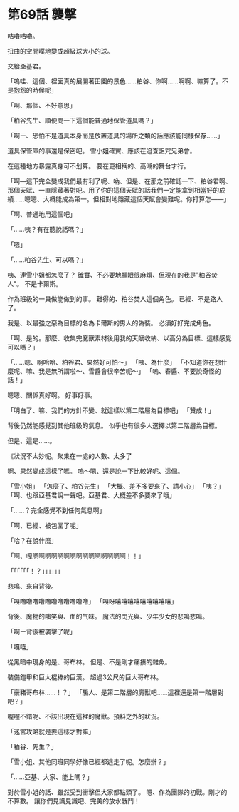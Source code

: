 # 第69話 襲擊

咕嚕咕嚕。

扭曲的空間噗地變成超級球大小的球。

交給亞基君。

「嗚哇、這個、裡面真的展開著田園的景色……粕谷、你啊……啊啊、嘛算了。不是抱怨的時候呢」

「啊、那個、不好意思」

「粕谷先生、順便問一下這個能普通地保管道具嗎？」

「啊ー、恐怕不是道具本身而是放置道具的場所之類的話應該能同樣保存……」

道具保管庫的事還是保密吧。
雪小姐確實、應該在追查詛咒兄弟會。

在這種地方暴露真身可不划算。
要在更相稱的、高潮的舞台才行。

「啊―這下完全變成我們最有利了呢、吶、但是、在那之前確認一下、粕谷君啊、那個天賦、一直隱藏著對吧。用了你的這個天賦的話我們一定能拿到相當好的成績……嗯嗯、大概能成為第一。但相對地隱藏這個天賦會變難呢。你打算怎――」

「啊、普通地用這個吧」

「……咦？有在聽說話嗎？」

「嗯」

「……粕谷先生、可以嗎？」

咦、連雪小姐都怎麼了？
確實、不必要地顯眼很麻煩、但現在的我是"粕谷焚人"。
不是卡爾斯。

作為班級的一員做能做到的事。
難得的、粕谷焚人這個角色。
已經、不是路人了。

我是、以最強之惡為目標的名為卡爾斯的男人的偽裝。
必須好好完成角色。

「啊、是的。那麼、收集完魔獸素材後用我的天賦收納、以高分為目標、這樣感覺可以嗎？」

「……嗯、啊哈哈、粕谷君、果然好可怕～」
「咦、為什麼」
「不知道你在想什麼呢、嘛、我是無所謂啦～、雪醬會很辛苦呢～」
「嗚、春醬、不要說奇怪的話！」

嗯嗯、關係真好啊。
好事好事。

「明白了、嘛、我們的方針不變、就這樣以第二階層為目標吧」
「贊成！」

背後仍然能感覺到其他班級的氣息。
似乎也有很多人選擇以第二階層為目標。

但是、這是……。

《狀況不太妙呢。聚集在一處的人數、太多了

啊、果然變成這樣了嗎。
嗚～嗯、還是說一下比較好呢、這個。

「雪小姐」
「怎麼了、粕谷先生」
「大概、差不多要來了、請小心」
「咦？」
「啊、也跟亞基君說一聲吧。亞基君、大概差不多要來了哦」

「……？完全感覺不到任何氣息啊」

「啊、已經、被包圍了呢」

「哈？在說什麼」

「啊、嘎啊啊啊啊啊啊啊啊啊啊啊啊啊啊啊！！」

「「「「「「！？」」」」」」

悲鳴、來自背後。

「嘎噜噜噜噜噜噜噜噜噜噜噜」
「嘎呀嘻嘻嘻嘻嘻嘻嘻嘻嘻」

背後、魔物的嗤笑與、血的气味。
魔法的閃光與、少年少女的悲鳴悲鳴。

「啊ー背後被襲擊了呢」

「嘎嘻」

從黑暗中現身的是、哥布林。
但是、不是剛才痛揍的雜魚。

裝備鎧甲和巨大棍棒的巨漢。
超過3公尺的巨大哥布林。

「豪豬哥布林……！？」
「騙人、是第二階層的魔獸吧……這裡還是第一階層對吧？」

喔喔不錯呢、不該出現在這裡的魔獸。預料之外的狀況。

「迷宮攻略就是要這樣才對嘛」

「粕谷、先生？」

「雪小姐、其他同班同學好像已經都逃走了呢。怎麼辦？」

「……亞基、大家、能上嗎？」

對於雪小姐的話、雖然受到衝擊但大家都點頭了。
嗯、作為團隊的初戰。剛才的不算數。
讓你們見識見識吧、完美的放水戰鬥！